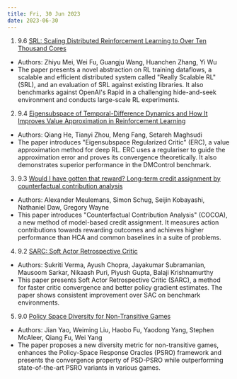 ```yaml
---
title: Fri, 30 Jun 2023
date: 2023-06-30
---
```

1. 9.6 [SRL: Scaling Distributed Reinforcement Learning to Over Ten Thousand Cores](https://arxiv.org/abs/2306.16688)
* Authors: Zhiyu Mei, Wei Fu, Guangju Wang, Huanchen Zhang, Yi Wu
* The paper presents a novel abstraction on RL training dataflows, a scalable and efficient distributed system called "Really Scalable RL" (SRL), and an evaluation of SRL against existing libraries. It also benchmarks against OpenAI's Rapid in a challenging hide-and-seek environment and conducts large-scale RL experiments.

2. 9.4 [Eigensubspace of Temporal-Difference Dynamics and How It Improves Value Approximation in Reinforcement Learning](https://arxiv.org/abs/2306.16750)
* Authors: Qiang He, Tianyi Zhou, Meng Fang, Setareh Maghsudi
* The paper introduces "Eigensubspace Regularized Critic" (ERC), a value approximation method for deep RL. ERC uses a regulariser to guide the approximation error and proves its convergence theoretically. It also demonstrates superior performance in the DMControl benchmark.

3. 9.3 [Would I have gotten that reward? Long-term credit assignment by counterfactual contribution analysis](https://arxiv.org/abs/2306.16803)
* Authors: Alexander Meulemans, Simon Schug, Seijin Kobayashi, Nathaniel Daw, Gregory Wayne
* This paper introduces "Counterfactual Contribution Analysis" (COCOA), a new method of model-based credit assignment. It measures action contributions towards rewarding outcomes and achieves higher performance than HCA and common baselines in a suite of problems.

4. 9.2 [SARC: Soft Actor Retrospective Critic](https://arxiv.org/abs/2306.16503)
* Authors: Sukriti Verma, Ayush Chopra, Jayakumar Subramanian, Mausoom Sarkar, Nikaash Puri, Piyush Gupta, Balaji Krishnamurthy
* This paper presents Soft Actor Retrospective Critic (SARC), a method for faster critic convergence and better policy gradient estimates. The paper shows consistent improvement over SAC on benchmark environments.

5. 9.0 [Policy Space Diversity for Non-Transitive Games](https://arxiv.org/abs/2306.16884)
* Authors: Jian Yao, Weiming Liu, Haobo Fu, Yaodong Yang, Stephen McAleer, Qiang Fu, Wei Yang
* The paper proposes a new diversity metric for non-transitive games, enhances the Policy-Space Response Oracles (PSRO) framework and presents the convergence property of PSD-PSRO while outperforming state-of-the-art PSRO variants in various games.

